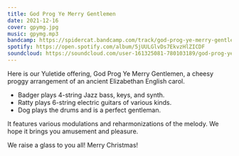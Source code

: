 ```yaml
---
title: God Prog Ye Merry Gentlemen
date: 2021-12-16
cover: gpymg.jpg
music: gpymg.mp3
bandcamp: https://spidercat.bandcamp.com/track/god-prog-ye-merry-gentlemen
spotify: https://open.spotify.com/album/5jUULGlvDs7EkvzHlZICDF
soundcloud: https://soundcloud.com/user-161325081-780103189/god-prog-ye-merry-gentlemen
---
```

Here is our Yuletide offering, God Prog Ye Merry Gentlemen, a cheesy proggy arrangement of an ancient Elizabethan English carol.

* Badger plays 4-string Jazz bass, keys, and synth.
* Ratty plays 6-string electric guitars of various kinds.
* Dog plays the drums and is a perfect gentleman.

It features various modulations and reharmonizations of the melody. We hope it brings you amusement and pleasure.

We raise a glass to you all! Merry Christmas!